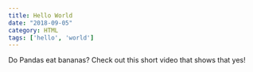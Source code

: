 ```yaml
---
title: Hello World
date: "2018-09-05"
category: HTML
tags: ['hello', 'world']
---
```


Do Pandas eat bananas? Check out this short video that shows that yes!